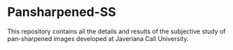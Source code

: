 # Pansharpened-SS
This repository contains all the details and results of the subjective study of pan-sharpened images developed at Javeriana Cali University.  
